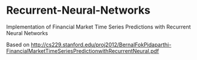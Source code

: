 # Recurrent-Neural-Networks


Implementation of Financial Market Time Series Predictions with Recurrent Neural Networks

Based on http://cs229.stanford.edu/proj2012/BernalFokPidaparthi-FinancialMarketTimeSeriesPredictionwithRecurrentNeural.pdf
